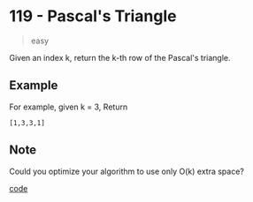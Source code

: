 # 119 - Pascal's Triangle
>easy

Given an index k, return the k-th row of the Pascal's triangle.

## Example
For example, given k = 3,
Return
 
    [1,3,3,1]
    
## Note
Could you optimize your algorithm to use only O(k) extra space?

[code](./PascalTriangle.java)